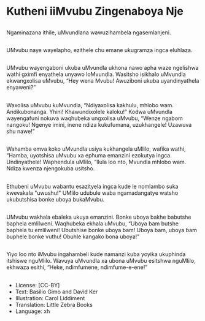 # Kutheni iiMvubu Zingenaboya Nje

##
Ngaminazana ithile,
uMvundlana wawuzihambela
ngasemlanjeni.

##
UMvubu naye wayelapho,
ezithele chu emane ukugramza
ingca eluhlaza.

##
UMvubu wayengaboni ukuba
uMvundla ukhona nawo apha
waze ngelishwa wathi gximfi
enyathela unyawo loMvundla.
Wasitsho isikhalo uMvundla
ekwangxolisa uMvubu, “Hey
wena Mvubu! Awuziboni ukuba
uyandinyathela enyaweni?”

##
Waxolisa uMvubu kuMvundla,
“Ndiyaxolisa kakhulu, mhlobo
wam. Andikubonanga. Yhini!
Khawundixolele kaloku!”
Kodwa uMvundla wayengafuni
nokuva waqhubeka ungxolisa
uMvubu, “Wenze ngabom
nangoku! Ngenye imini, inene
ndiza kukufumana,
uzukhangele! Uzawuva shu
nawe!”

##
Wahamba emva koko uMvundla usiya kukhangela uMlilo, wafika wathi, “Hamba,
uyotshisa uMvubu xa ephuma emanzini ezokutya ingca. Undinyathele!
Waphendula uMlilo, “Ilula loo nto, Mvundla mhlobo wam. Ndiza kwenza
njengokuba usitsho.

##
Ethubeni uMvubu wabantu
esazityela ingca kude le
nomlambo suka kwevakala "uwushu!" UMlilo udubule waba
ngamadangatye watsho
ukubutshisa bonke uboya
bukaMvubu.

##
UMvubu wakhala ebaleka ukuya
emanzini. Bonke uboya bakhe
babutshe baphela emlilweni.
Waqhubeka ekhala uMvubu,
“Uboya bam butshe baphela tu
emlilweni! Ubutshise bonke
uboya bam! Uboya bam, uboya
bam buphele bonke vuthu!
Obuhle kangako bona uboya!”

##
Yiyo loo nto iMvubu ingahambeli kude namanzi kuba yoyika ukuphinda itshiswe
nguMlilo. Wavuya uMvundla xa ubona uMvubu esitshwa nguMlilo, ekhwaza esithi,
“Heke, ndimfumene, ndimfume-e-ene!”

##

##
* License: [CC-BY]
* Text: Basilio Gimo and David Ker
* Illustration: Carol Liddiment
* Translation: Little Zebra Books
* Language: xh
